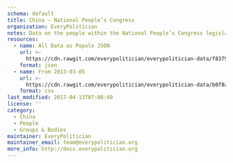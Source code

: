 ```yaml
---
schema: default
title: China — National People’s Congress
organization: EveryPolitician
notes: Data on the people within the National People’s Congress legislature of China.
resources:
  - name: All Data as Popolo JSON
    url: >-
      https://cdn.rawgit.com/everypolitician/everypolitician-data/f8379364c2b18de21df7fc337e162f865641f9c7/data/China/Congress/ep-popolo-v1.0.json
    format: json
  - name: From 2013-03-05
    url: >-
      https://cdn.rawgit.com/everypolitician/everypolitician-data/b0f8a4d63589c7561fdcfb0d2aeee08cade2df7c/data/China/Congress/term-12.csv
    format: csv
last_modified: 2017-04-13T07:08:49
license: ''
category:
  - China
  - People
  - Groups & Bodies
maintainer: EveryPolitician
maintainer_email: team@everypolitician.org
more_info: http://docs.everypolitician.org
---
```

